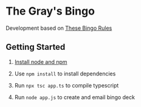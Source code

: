 # The Gray's Bingo
Development based on [These Bingo Rules](https://www.techopedia.com/gambling-guides/how-to-play-bingo#:~:text=You%20will%20receive%20a%20bingo,%2C%20or%20diagonally%2C%20wins%20bingo)

## Getting Started

1. [Install node and npm](https://docs.npmjs.com/downloading-and-installing-node-js-and-npm)

1. Use `npm install` to install dependencies

1. Run `npx tsc app.ts` to compile typescript

1. Run `node app.js` to create and email bingo deck
